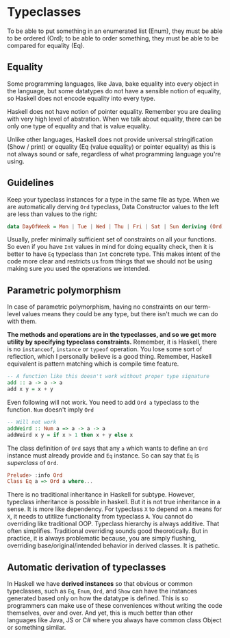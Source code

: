 # Typeclasses

To be able to put something in an enumerated list (Enum), they must be able to be ordered (Ord); to be able to order something, they must be able to be compared for equality (Eq).

## Equality
Some programming languages, like Java, bake equality into every object in the language, but some datatypes do not have a sensible notion of equality, so Haskell does not encode equality into every type.

Haskell does not have notion of pointer equality. Remember you are dealing with very high level of abstration. When we talk about equality, there can be only one type of equality and that is value equality.

Unlike other languages, Haskell does not provide universal stringification (Show / print) or equality (Eq (value equality) or pointer equality) as this is not always sound or safe, regardless of what programming language you're using.

## Guidelines
Keep your typeclass instances for a type in the same file as type.
When we are automatically derving `Ord` typeclass, Data Constructor values to the left are less than values to the right:

```haskell
data DayOfWeek = Mon | Tue | Wed | Thu | Fri | Sat | Sun deriving (Ord)
```
Usually, prefer minimally sufficient set of constraints on all your functions. So even if you have `Int` values in mind for doing equality check, then it is better to have `Eq` typeclass than `Int` concrete type. This makes intent of the code more clear and restricts us from things that we should not be using making sure you used the operations we intended.

## Parametric polymorphism
In case of parametric polymorphism, having no constraints on our term-level values means they could be any type, but there isn't much we can do with them.

**The methods and operations are in the typeclasses, and so we get more utility by specifying typeclass constraints.** Remember, it is Haskell, there is no `instanceof`, `instance` or `typeof` operation. You lose some sort of reflection, which I personally believe is a good thing. Remember, Haskell equivalent is pattern matching which is compile time feature.

```haskell
-- A function like this doesn't work without proper type signature
add :: a -> a -> a
add x y = x + y
```

Even following will not work. You need to add `Ord a` typeclass to the function. `Num` doesn't imply `Ord`
```haskell
-- Will not work
addWeird :: Num a => a -> a -> a
addWeird x y = if x > 1 then x + y else x
```

The class definition of `Ord` says that any `a` which wants to define an `Ord` instance must already provide and `Eq` instance. So can say that `Eq` is *superclass* of `Ord`.
```haskell
Prelude> :info Ord
Class Eq a => Ord a where...
```

There is no traditional inheritance in Haskell for subtype. However, typeclass inheritance is possible in haskell. But it is not true inheritance in a sense. It is more like dependency. For typeclass `X` to depend on `A` means for `X`, it needs to utitlize functionality from typeclass `A`. You cannot do overriding like traditional OOP. Typeclass hierarchy is always additive. That often simplifies. Traditional overriding sounds good theorotically. But in practice, it is always problematic because, you are simply flushing, overriding base/original/intended behavior in derived classes. It is pathetic.

## Automatic derivation of typeclasses
In Haskell we have **derived instances** so that obvious or common typeclasses, such as `Eq`, `Enum`, `Ord`, and `Show` can have the instances generated based only on how the datatype is defined. This is so programmers can make use of these conveniences without writing the code themselves, over and over. And yet, this is much better than other languages like Java, JS or C# where you always have common class Object or something similar.